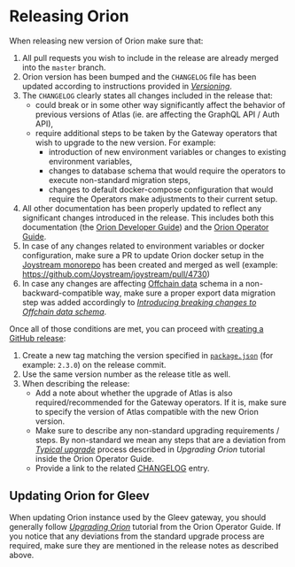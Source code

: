 # Releasing Orion

When releasing new version of Orion make sure that:
1. All pull requests you wish to include in the release are already merged into the `master` branch.
1. Orion version has been bumped and the `CHANGELOG` file has been updated according to instructions provided in [_Versioning_](../versioning.md).
1. The `CHANGELOG` clearly states all changes included in the release that:
    - could break or in some other way significantly affect the behavior of previous versions of Atlas (ie. are affecting the GraphQL API / Auth API),
    - require additional steps to be taken by the Gateway operators that wish to upgrade to the new version. For example: 
        - introduction of new environment variables or changes to existing environment variables,
        - changes to database schema that would require the operators to execute non-standard migration steps,
        - changes to default docker-compose configuration that would require the Operators make adjustments to their current setup.
1. All other documentation has been properly updated to reflect any significant changes introduced in the release. This includes both this documentation (the [Orion Developer Guide](../index.md)) and the [Orion Operator Guide](../../operator-guide/index.md).
1. In case of any changes related to environment variables or docker configuration, make sure a PR to update Orion docker setup in the [Joystream monorepo](https://github.com/Joystream/joystream) has been created and merged as well (example: https://github.com/Joystream/joystream/pull/4730)
1. In case any changes are affecting [Offchain data](../tutorials/preserving-offchain-state.md) schema in a non-backward-compatible way, make sure a proper export data migration step was added accordingly to _[Introducing breaking changes to Offchain data schema](../tutorials/preserving-offchain-state.md#introducing-breaking-changes-to-offchain-data-schema)_.

Once all of those conditions are met, you can proceed with [creating a GitHub release](https://github.com/Joystream/orion/releases/new):

1. Create a new tag matching the version specified in [`package.json`](../../package.json) (for example: `2.3.0`) on the release commit.
1. Use the same version number as the release title as well.
1. When describing the release:
    - Add a note about whether the upgrade of Atlas is also required/recommended for the Gateway operators. If it is, make sure to specify the version of Atlas compatible with the new Orion version.
    - Make sure to describe any non-standard upgrading requirements / steps. By non-standard we mean any steps that are a deviation from [_Typical upgrade_](../../operator-guide/tutorials/upgrading-orion.md#typical-upgrade-process) process described in _Upgrading Orion_ tutorial inside the Orion Operator Guide.
    - Provide a link to the related [CHANGELOG](../../CHANGELOG.md) entry.

## Updating Orion for Gleev

When updating Orion instance used by the Gleev gateway, you should generally follow _[Upgrading Orion](../../operator-guide/tutorials/upgrading-orion.md)_ tutorial from the Orion Operator Guide. If you notice that any deviations from the standard upgrade process are required, make sure they are mentioned in the release notes as described above.
